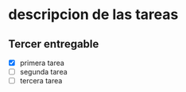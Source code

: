 # descripcion de las tareas

## Tercer entregable
- [x] primera tarea
- [ ] segunda tarea
- [ ] tercera tarea
